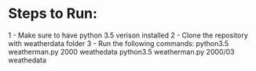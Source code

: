 # Steps to Run:

1 - Make sure to have python 3.5 verison installed
2 - Clone the repository with weatherdata folder
3 - Run the following commands:
	python3.5 weatherman.py 2000 weathedata
	python3.5 weatherman.py 2000/03 weathedata
